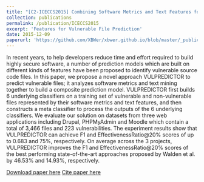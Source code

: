 ```yaml
---
title: "[C2-ICECCS2015] Combining Software Metrics and Text Features for Vulnerable File Prediction"
collection: publications
permalink: /publication/ICECCS2015
excerpt: 'Features for Vulnerable File Prediction'
date: 2015-12-09
paperurl: 'https://github.com/XBWer/xbwer.github.io/blob/master/_publications/ICECCS2015.pdf'
---
```


In recent years, to help developers reduce time and effort required to build highly secure software, a number of prediction models which are built on different kinds of features have been proposed to identify vulnerable source code files. In this paper, we propose a novel approach VULPREDICTOR to predict vulnerable files; it analyzes software metrics and text mining together to build a composite prediction model. VULPREDICTOR first builds 6 underlying classifiers on a training set of vulnerable and non-vulnerable files represented by their software metrics and text features, and then constructs a meta classifier to process the outputs of the 6 underlying classifiers. We evaluate our solution on datasets from three web applications including Drupal, PHPMyAdmin and Moodle which contain a total of 3,466 files and 223 vulnerabilities. The experiment results show that VULPREDICTOR can achieve F1 and EffectivenessRatio@20% scores of up to 0.683 and 75%, respectively. On average across the 3 projects, VULPREDICTOR improves the F1 and EffectivenessRatio@20% scores of the best performing state-of-the-art approaches proposed by Walden et al. by 46.53% and 14.93%,
respectively.

[Download paper here](https://github.com/XBWer/xbwer.github.io/blob/master/_publications/ICECCS2015.pdf)
[Cite paper here](https://github.com/XBWer/xbwer.github.io/blob/master/_publications/ICECCS2015_bib.html)